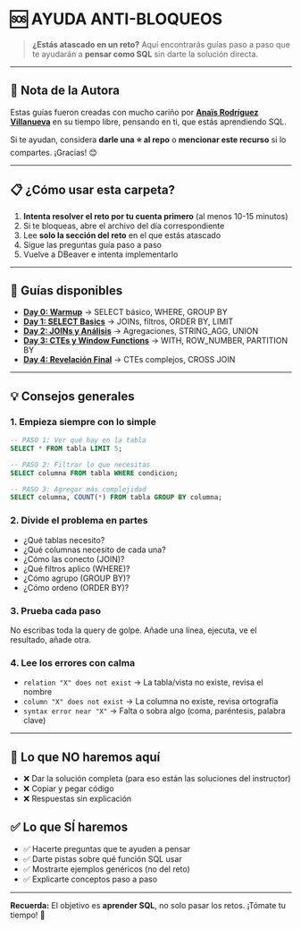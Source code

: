 # 🆘 AYUDA ANTI-BLOQUEOS

> **¿Estás atascado en un reto?** Aquí encontrarás guías paso a paso que te ayudarán a **pensar como SQL** sin darte la solución directa.

---

## 💜 Nota de la Autora

Estas guías fueron creadas con mucho cariño por **[Anaïs Rodríguez Villanueva](https://github.com/Anais-RV)** en su tiempo libre, pensando en ti, que estás aprendiendo SQL.

Si te ayudan, considera **darle una ⭐ al repo** o **mencionar este recurso** si lo compartes. ¡Gracias! 😊

---

## 📋 ¿Cómo usar esta carpeta?

1. **Intenta resolver el reto por tu cuenta primero** (al menos 10-15 minutos)
2. Si te bloqueas, abre el archivo del día correspondiente
3. Lee **solo la sección del reto** en el que estás atascado
4. Sigue las preguntas guía paso a paso
5. Vuelve a DBeaver e intenta implementarlo

---

## 📂 Guías disponibles

- **[Day 0: Warmup](day0_guia.md)** → SELECT básico, WHERE, GROUP BY
- **[Day 1: SELECT Basics](day1_guia.md)** → JOINs, filtros, ORDER BY, LIMIT
- **[Day 2: JOINs y Análisis](day2_guia.md)** → Agregaciones, STRING_AGG, UNION
- **[Day 3: CTEs y Window Functions](day3_guia.md)** → WITH, ROW_NUMBER, PARTITION BY
- **[Day 4: Revelación Final](day4_guia.md)** → CTEs complejos, CROSS JOIN

---

## 💡 Consejos generales

### 1. Empieza siempre con lo simple
```sql
-- PASO 1: Ver qué hay en la tabla
SELECT * FROM tabla LIMIT 5;

-- PASO 2: Filtrar lo que necesitas
SELECT columna FROM tabla WHERE condicion;

-- PASO 3: Agregar más complejidad
SELECT columna, COUNT(*) FROM tabla GROUP BY columna;
```

### 2. Divide el problema en partes
- ¿Qué tablas necesito?
- ¿Qué columnas necesito de cada una?
- ¿Cómo las conecto (JOIN)?
- ¿Qué filtros aplico (WHERE)?
- ¿Cómo agrupo (GROUP BY)?
- ¿Cómo ordeno (ORDER BY)?

### 3. Prueba cada paso
No escribas toda la query de golpe. Añade una línea, ejecuta, ve el resultado, añade otra.

### 4. Lee los errores con calma
- `relation "X" does not exist` → La tabla/vista no existe, revisa el nombre
- `column "X" does not exist` → La columna no existe, revisa ortografía
- `syntax error near "X"` → Falta o sobra algo (coma, paréntesis, palabra clave)

---

## 🚫 Lo que NO haremos aquí

- ❌ Dar la solución completa (para eso están las soluciones del instructor)
- ❌ Copiar y pegar código
- ❌ Respuestas sin explicación

## ✅ Lo que SÍ haremos

- ✅ Hacerte preguntas que te ayuden a pensar
- ✅ Darte pistas sobre qué función SQL usar
- ✅ Mostrarte ejemplos genéricos (no del reto)
- ✅ Explicarte conceptos paso a paso

---

**Recuerda:** El objetivo es **aprender SQL**, no solo pasar los retos. ¡Tómate tu tiempo! 🧠

